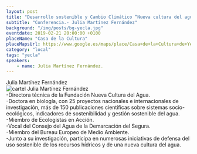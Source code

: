 ```yaml
---
layout: post
title: "Desarrollo sostenible y Cambio Climático “Nueva cultura del agua”"
subtitle: "Conferencia.- Julia Martínez Fernández"
background: "/img/posts/bg-yecla.jpg"
eventdate: 2019-02-21 20:00:00 +0100
placeName: "Casa de la Cultura"
placeMapsUrl: https://www.google.es/maps/place/Casa+de+la+Cultura+de+Yecla/@38.613739,-1.1156363,17z/data=!4m8!1m2!2m1!1sauditorio+municipal+yecla!3m4!1s0xd63fdb68b74c103:0xb713062e95f93a05!8m2!3d38.6122691!4d-1.1132321
category: "local"
tags: "yecla"
speakers:
    - name: Julia Martínez Fernández.
---
```



Julia Martínez Fernández  
![cartel](/img/posts/juliajpeg.jpeg)
Julia Martínez Fernández  
-Directora técnica de la Fundación Nueva Cultura del Agua.    
-Doctora en biología, con 25 proyectos nacionales e internacionales de investigación, más de 150 publicaciones científicas sobre sistemas socio-ecológicos, indicadores de  sostenibilidad y gestión sostenible del agua.  
-Miembro de Ecologistas en Acción.    
-Vocal del Consejo del Agua de la Demarcación del Segura.    
-Miembro del Bureau Europeo de Medio Ambiente.  
-Junto a su investigación, participa en numerosas iniciativas de defensa del uso sostenible de los recursos hídricos y de una nueva cultura del agua.
